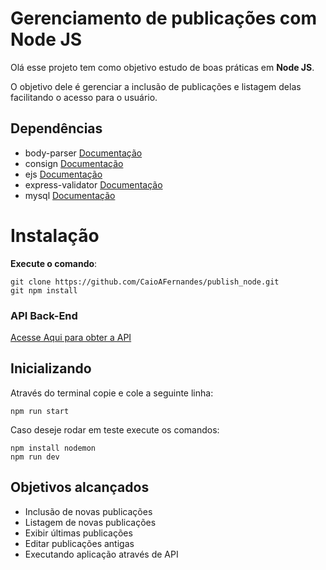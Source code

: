 
# Gerenciamento de publicações com Node JS


Olá esse projeto tem como objetivo estudo de boas práticas em **Node JS**.

O objetivo dele é gerenciar a inclusão de publicações e listagem delas facilitando o acesso para o usuário.


## Dependências

- body-parser [Documentação](https://www.npmjs.com/package/body-parser)
- consign [Documentação ](https://www.npmjs.com/package/consign)
- ejs [Documentação](https://www.npmjs.com/package/ejs)
- express-validator [Documentação](https://express-validator.github.io/docs/)
- mysql [Documentação](https://www.npmjs.com/package/mysql)

  

# Instalação
**Execute o comando**:

    git clone https://github.com/CaioAFernandes/publish_node.git
    git npm install


### API Back-End
[Acesse Aqui para obter a API](https://github.com/CaioAFernandes/Publish-Node-API#readme)
## Inicializando

Através do terminal copie e cole a seguinte linha:

    npm run start

Caso deseje rodar em teste execute os comandos:

    npm install nodemon
    npm run dev

 
## Objetivos alcançados

- Inclusão de novas publicações
- Listagem de novas publicações
- Exibir últimas publicações
- Editar publicações antigas
- Executando aplicação através de API